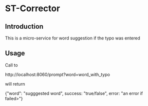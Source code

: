 ST-Corrector
=======================

Introduction
------------
This is a micro-service for word suggestion if the typo was entered

Usage
------------

Call to

http://localhost:8060/prompt?word=word_with_typo

will return

{"word": "sugggested word", success: "true/false", error: "an error if failed>"}
